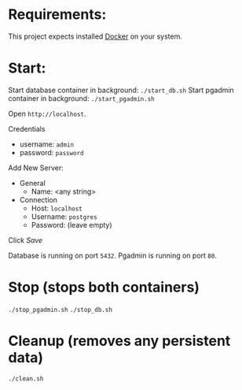 # Requirements:

This project expects installed [Docker](https://www.docker.com/) on your system.

# Start:

Start database container in background: `./start_db.sh`
Start pgadmin container in background:  `./start_pgadmin.sh`

Open `http://localhost`.

Credentials
  - username: `admin`
  - password: `password`

Add New Server:
  - General
    - Name: &lt;any string&gt;
  - Connection
    - Host: `localhost`
    - Username: `postgres`
    - Password: (leave empty)

Click *Save*

Database is running on port `5432`.
Pgadmin is running on port `80`.

# Stop (stops both containers)
`./stop_pgadmin.sh`
`./stop_db.sh`

# Cleanup (removes any persistent data)
`./clean.sh`
